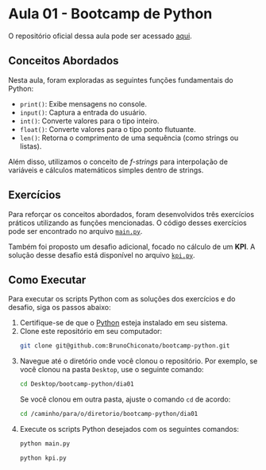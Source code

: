 # Aula 01 - Bootcamp de Python

O repositório oficial dessa aula pode ser acessado [aqui](https://github.com/lvgalvao/data-engineering-roadmap/blob/main/Bootcamp%20-%20Python%20para%20dados/aula01/README.md).

## Conceitos Abordados

Nesta aula, foram exploradas as seguintes funções fundamentais do Python:

- `print()`: Exibe mensagens no console.
- `input()`: Captura a entrada do usuário.
- `int()`: Converte valores para o tipo inteiro.
- `float()`: Converte valores para o tipo ponto flutuante.
- `len()`: Retorna o comprimento de uma sequência (como strings ou listas).

Além disso, utilizamos o conceito de _f-strings_ para interpolação de variáveis e cálculos matemáticos simples dentro de strings.

## Exercícios

Para reforçar os conceitos abordados, foram desenvolvidos três exercícios práticos utilizando as funções mencionadas. O código desses exercícios pode ser encontrado no arquivo [`main.py`](./main.py).

Também foi proposto um desafio adicional, focado no cálculo de um **KPI**. A solução desse desafio está disponível no arquivo [`kpi.py`](./kpi.py).

## Como Executar

Para executar os scripts Python com as soluções dos exercícios e do desafio, siga os passos abaixo:

1. Certifique-se de que o [Python](https://www.python.org/) esteja instalado em seu sistema.
2. Clone este repositório em seu computador:
   ```sh
   git clone git@github.com:BrunoChiconato/bootcamp-python.git
   ```
3. Navegue até o diretório onde você clonou o repositório. Por exemplo, se você clonou na pasta `Desktop`, use o seguinte comando:
   ```sh
   cd Desktop/bootcamp-python/dia01
   ```
   Se você clonou em outra pasta, ajuste o comando `cd` de acordo:
   ```sh
   cd /caminho/para/o/diretorio/bootcamp-python/dia01
   ```
4. Execute os scripts Python desejados com os seguintes comandos:
   ```sh
   python main.py
   ```
   ```sh
   python kpi.py
   ```
